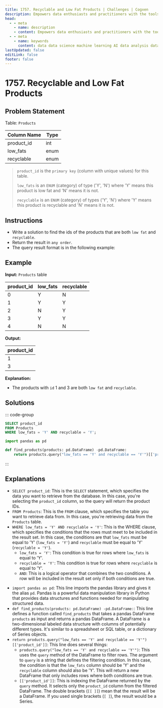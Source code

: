 ```yaml
---
title: 1757. Recyclable and Low Fat Products | Challenges | Cogxen
description: Empowers data enthusiasts and practitioners with the tools and knowledge to unlock the potential of data.
head:
  - - meta
    - name: description
    - content: Empowers data enthusiasts and practitioners with the tools and knowledge to unlock the potential of data.
  - - meta
    - name: keywords
      content: data data science machine learning AI data analysis data-driven data enthusiasts data practitioners
lastUpdated: false
editLink: false
footer: false
---
```


# 1757. Recyclable and Low Fat Products

## Problem Statement

Table: `Products`

| Column Name | Type |
| ----------- | ---- |
| product_id  | int  |
| low_fats    | enum |
| recyclable  | enum |

> `product_id` is the `primary key` (column with unique values) for this table.
>
> `low_fats` is an `ENUM` (category) of type ('Y', 'N') where 'Y' means this product is low fat and 'N' means it is not.
>
> `recyclable` is an `ENUM` (category) of types ('Y', 'N') where 'Y' means this product is recyclable and 'N' means it is not.

## Instructions

- Write a solution to find the ids of the products that are both `low fat` and `recyclable`.
- Return the result in `any order`.
- The query result format is in the following example:

## Example

**Input:** `Products` table

| product_id | low_fats | recyclable |
| ---------- | -------- | ---------- |
| 0          | Y        | N          |
| 1          | Y        | Y          |
| 2          | N        | Y          |
| 3          | Y        | Y          |
| 4          | N        | N          |

**Output:**

| product_id |
| ---------- |
| 1          |
| 3          |

**Explanation:**

- The products with `id` 1 and 3 are both `low fat` and `recyclable`.

## Solutions

::: code-group

```sql [PostgreSQL] :line-numbers
SELECT product_id
FROM Products
WHERE low_fats = 'Y' AND recyclable = 'Y';
```

```python [Pandas] :line-numbers
import pandas as pd

def find_products(products: pd.DataFrame) -pd.DataFrame:
    return products.query("low_fats == 'Y' and recyclable == 'Y'")[['product_id']]
```

:::

## Explanations

<CustomAccordion title="PostgreSQL" submitted_by="@noeyislearning" submit_github_url="https://github.com/noeyislearning" :collapsed=false>

- `SELECT product_id`: This is the `SELECT` statement, which specifies the data you want to retrieve from the database. In this case, you're selecting the `product_id` column, so the query will return the product IDs.
- `FROM Products`: This is the `FROM` clause, which specifies the table you want to retrieve data from. In this case, you're retrieving data from the `Products` table.
- `WHERE low_fats = 'Y' AND recyclable = 'Y'`: This is the WHERE clause, which specifies the conditions that the rows must meet to be included in the result set. In this case, the conditions are that `low_fats` must be equal to 'Y' (`low_fats = 'Y'`) and `recyclable` must be equal to 'Y' (`recyclable = 'Y'`).
  - `low_fats = 'Y'`: This condition is true for rows where `low_fats` is equal to 'Y'.
  - `recyclable = 'Y'`: This condition is true for rows where `recyclable` is equal to 'Y'.
  - `AND`: This is a logical operator that combines the two conditions. A row will be included in the result set only if both conditions are true.

</CustomAccordion>

<CustomAccordion title="Pandas" submitted_by="@noeyislearning" submit_github_url="https://github.com/noeyislearning">

- `import pandas as pd`: This line imports the pandas library and gives it the alias `pd`. Pandas is a powerful data manipulation library in Python that provides data structures and functions needed for manipulating structured data.
- `def find_products(products: pd.DataFrame) -pd.DataFrame:`: This line defines a function called `find_products` that takes a pandas DataFrame `products` as input and returns a pandas DataFrame. A DataFrame is a two-dimensional labeled data structure with columns of potentially different types. It's similar to a spreadsheet or SQL table, or a dictionary of Series objects.
- `return products.query("low_fats == 'Y' and recyclable == 'Y'")[['product_id']]`:
  This line does several things:
  - `products.query("low_fats == 'Y' and recyclable == 'Y'")`: This uses the `query` method of the DataFrame to filter rows. The argument to `query` is a string that defines the filtering condition. In this case, the condition is that the `low_fats` column should be 'Y' and the `recyclable` column should also be 'Y'. This will return a new DataFrame that only includes rows where both conditions are true.
  - `[['product_id']]`: This is indexing the DataFrame returned by the `query` method. It selects only the `product_id` column from the filtered DataFrame. The double brackets (`[[ ]]`) mean that the result will be a DataFrame. If you used single brackets (`[ ]`), the result would be a Series.

</CustomAccordion>
